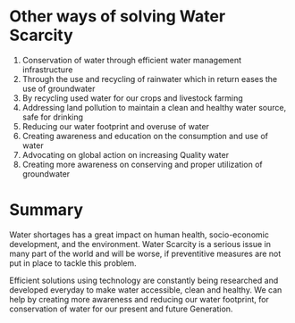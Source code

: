
# Other ways of solving Water Scarcity
 
1. Conservation of water through efficient water management infrastructure
2. Through the use and recycling of rainwater which in return eases the use of groundwater
3. By recycling used water for our crops and livestock farming
4. Addressing land pollution to maintain a clean and healthy water source, safe for drinking
5. Reducing our water footprint and overuse of water
6. Creating awareness and education on the consumption and use of water
7. Advocating on global action on increasing Quality water
8. Creating more awareness on conserving and proper utilization of groundwater


# Summary

Water shortages has a great impact on human health, socio-economic development, and the environment.
Water Scarcity is a serious issue in many part of the world and will be worse, if preventitive measures are not put in place to tackle this problem.

Efficient solutions using technology are constantly being researched and developed everyday to make water accessible, clean and healthy. We can help by creating more awareness and reducing our water footprint, for conservation of water for our present and future Generation.
